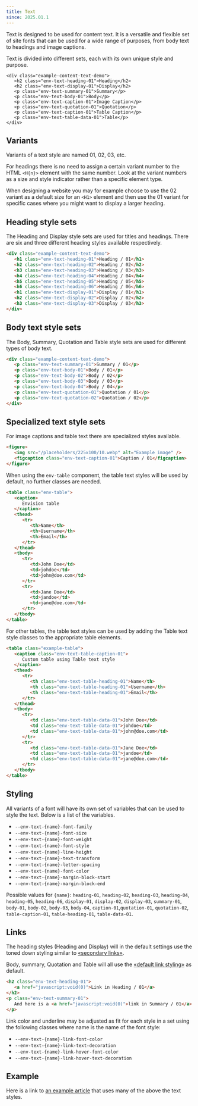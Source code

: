 ```yaml
---
title: Text
since: 2025.01.1
---
```


Text is designed to be used for content text. It is a versatile and flexible
set of site fonts that can be used for a wide range of purposes, from body text to
headings and image captions.

Text is divided into different sets, each with its own unique style and purpose.

```html-nocode
<div class="example-content-text-demo">
   <h2 class="env-text-heading-01">Heading</h2>
   <h2 class="env-text-display-01">Display</h2>
   <p class="env-text-summary-01">Summary</p>
   <p class="env-text-body-01">Body</p>
   <p class="env-text-caption-01">Image Caption</p>
   <p class="env-text-quotation-01">Quotation</p>
   <p class="env-text-caption-01">Table Caption</p>
   <p class="env-text-table-data-01">Table</p>
</div>
```

## Variants

Variants of a text style are named 01, 02, 03, etc.

For headings there is no need to assign a certain variant number to the HTML `<H{n}>` element with the same number.
Look at the variant numbers as a size and style indicator rather than a specific element type.

When designing a website you may for example choose to use the 02 variant as a default size for an `<H1>` element and then
use the 01 variant for specific cases where you might want to display a larger heading.

## Heading style sets

The Heading and Display style sets are used for titles and headings.
There are six and three different heading styles available respectively.

```html
<div class="example-content-text-demo">
   <h1 class="env-text-heading-01">Heading / 01</h1>
   <h2 class="env-text-heading-02">Heading / 02</h2>
   <h3 class="env-text-heading-03">Heading / 03</h3>
   <h4 class="env-text-heading-04">Heading / 04</h4>
   <h5 class="env-text-heading-05">Heading / 05</h5>
   <h6 class="env-text-heading-06">Heading / 06</h6>
   <h1 class="env-text-display-01">Display / 01</h1>
   <h2 class="env-text-display-02">Display / 02</h2>
   <h3 class="env-text-display-03">Display / 03</h3>
</div>
```

## Body text style sets

The Body, Summary, Quotation and Table style sets are used for different types of body text.

```html
<div class="example-content-text-demo">
   <p class="env-text-summary-01">Summary / 01</p>
   <p class="env-text-body-01">Body / 01</p>
   <p class="env-text-body-02">Body / 02</p>
   <p class="env-text-body-03">Body / 03</p>
   <p class="env-text-body-04">Body / 04</p>
   <p class="env-text-quotation-01">Quotation / 01</p>
   <p class="env-text-quotation-02">Quotation / 02</p>
</div>
```

## Specialized text style sets

For image captions and table text there are specialized styles available.

```html
<figure>
   <img src="/placeholders/225x100/10.webp" alt="Example image" />
   <figcaption class="env-text-caption-01">Caption / 01</figcaption>
</figure>
```

When using the `env-table` component, the table text styles will be used by default, no further
classes are needed.

```html
<table class="env-table">
   <caption>
      Envision table
   </caption>
   <thead>
      <tr>
         <th>Name</th>
         <th>Username</th>
         <th>Email</th>
      </tr>
   </thead>
   <tbody>
      <tr>
         <td>John Doe</td>
         <td>johdoe</td>
         <td>john@doe.com</td>
      </tr>
      <tr>
         <td>Jane Doe</td>
         <td>jandoe</td>
         <td>jane@doe.com</td>
      </tr>
   </tbody>
</table>
```

For other tables, the table text styles can be used by adding the Table text style classes to the
appropriate table elements.

```html
<table class="example-table">
   <caption class="env-text-table-caption-01">
      Custom table using Table text style
   </caption>
   <thead>
      <tr>
         <th class="env-text-table-heading-01">Name</th>
         <th class="env-text-table-heading-01">Username</th>
         <th class="env-text-table-heading-01">Email</th>
      </tr>
   </thead>
   <tbody>
      <tr>
         <td class="env-text-table-data-01">John Doe</td>
         <td class="env-text-table-data-01">johdoe</td>
         <td class="env-text-table-data-01">john@doe.com</td>
      </tr>
      <tr>
         <td class="env-text-table-data-01">Jane Doe</td>
         <td class="env-text-table-data-01">jandoe</td>
         <td class="env-text-table-data-01">jane@doe.com</td>
      </tr>
   </tbody>
</table>
```

## Styling

All variants of a font will have its own set of variables that can be used to style the text. Below is a list of the variables.

-  `--env-text-{name}-font-family`
-  `--env-text-{name}-font-size`
-  `--env-text-{name}-font-weight`
-  `--env-text-{name}-font-style`
-  `--env-text-{name}-line-height`
-  `--env-text-{name}-text-transform`
-  `--env-text-{name}-letter-spacing`
-  `--env-text-{name}-font-color`
-  `--env-text-{name}-margin-block-start`
-  `--env-text-{name}-margin-block-end`

Possible values for `{name}`: `heading-01`, `heading-02`, `heading-03`, `heading-04`, `heading-05`, `heading-06`,
`display-01`, `display-02`, `display-03`, `summary-01`, `body-01`, `body-02`, `body-03`, `body-04`,
`caption-01`,`quotation-01`, `quotation-02`, `table-caption-01`, `table-heading-01`, `table-data-01`.

## Links

The heading styles (Heading and Display) will in the default
settings use the toned down styling similar to <a class="env-link-secondary" href="/utils/text/#links">&laquo;secondary links&raquo;</a>.

Body, summary, Quotation and Table will all use the
<a class="env-link" href="/utils/text/#links">&laquo;default link styling&raquo;</a> as default.

```html
<h2 class="env-text-heading-01">
   <a href="javascript:void(0)">Link in Heading / 01</a>
</h2>
<p class="env-text-summary-01">
   And here is a <a href="javascript:void(0)">link in Summary / 01</a>.
</p>
```

Link color and underline may be adjusted as fit for each style in a set using the following classes where name is the name of the font style:

-  `--env-text-{name}-link-font-color`
-  `--env-text-{name}-link-text-decoration`
-  `--env-text-{name}-link-hover-font-color`
-  `--env-text-{name}-link-hover-text-decoration`

## Example

Here is a link to [an example article](/examples/article-text) that uses many of the above the text styles.
